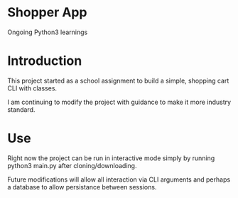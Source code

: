 # Shopper App
Ongoing Python3 learnings

# Introduction
This project started as a school assignment to build a simple,
shopping cart CLI with classes.

I am continuing to modify the project with guidance to make it
more industry standard.

# Use
Right now the project can be run in interactive mode simply by
running python3 main.py after cloning/downloading.

Future modifications will allow all interaction via CLI arguments
and perhaps a database to allow persistance between sessions.
